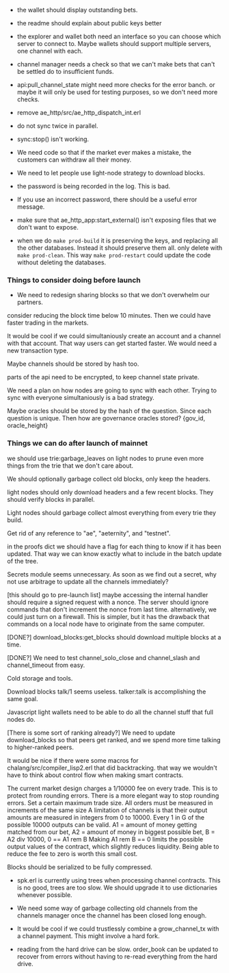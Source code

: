 * the wallet should display outstanding bets.

* the readme should explain about public keys better

* the explorer and wallet both need an interface so you can choose which server to connect to. Maybe wallets should support multiple servers, one channel with each.

* channel manager needs a check so that we can't make bets that can't be settled do to insufficient funds.

* api:pull_channel_state might need more checks for the error banch. or maybe it will only be used for testing purposes, so we don't need more checks.

* remove ae_http/src/ae_http_dispatch_int.erl

* do not sync twice in parallel.
* sync:stop() isn't working.

* We need code so that if the market ever makes a mistake, the customers can withdraw all their money.

* We need to let people use light-node strategy to download blocks.

* the password is being recorded in the log. This is bad.

* If you use an incorrect password, there should be a useful error message.

* make sure that ae_http_app:start_external() isn't exposing files that we don't want to expose.

* when we do `make prod-build` it is preserving the keys, and replacing all the other databases. Instead it should preserve them all. only delete with `make prod-clean`. This way `make prod-restart` could update the code without deleting the databases.



### Things to consider doing before launch

* We need to redesign sharing blocks so that we don't overwhelm our partners.

consider reducing the block time below 10 minutes.
Then we could have faster trading in the markets.

It would be cool if we could simultaniously create an account and a channel with that account. That way users can get started faster. We would need a new transaction type. 

Maybe channels should be stored by hash too.

parts of the api need to be encrypted, to keep channel state private.

We need a plan on how nodes are going to sync with each other. Trying to sync with everyone simultaniously is a bad strategy.

Maybe oracles should be stored by the hash of the question. Since each question is unique.
Then how are governance oracles stored? {gov_id, oracle_height}


### Things we can do after launch of mainnet

we should use trie:garbage_leaves on light nodes to prune even more things from the trie that we don't care about.

We should optionally garbage collect old blocks, only keep the headers. 

light nodes should only download headers and a few recent blocks. They should verify blocks in parallel.

Light nodes should garbage collect almost everything from every trie they build.

Get rid of any reference to "ae", "aeternity", and "testnet".

in the proofs dict we should have a flag for each thing to know if it has been updated. That way we can know exactly what to include in the batch update of the tree.

 Secrets module seems unnecessary. As soon as we find out a secret, why not use arbitrage to update all the channels immediately?

[this should go to pre-launch list] maybe accessing the internal handler should require a signed request with a nonce.
The server should ignore commands that don't increment the nonce from last time.
alternatively, we could just turn on a firewall. This is simpler, but it has the drawback that commands on a local node have to originate from the same computer.

[DONE?] download_blocks:get_blocks should download multiple blocks at a time. 

[DONE?] We need to test channel_solo_close and channel_slash and channel_timeout from easy.

Cold storage and tools.

Download blocks talk/1 seems useless. talker:talk is accomplishing the same goal.

Javascript light wallets need to be able to do all the channel stuff that full nodes do. 

[There is some sort of ranking already?] We need to update download_blocks so that peers get ranked, and we spend more time talking to higher-ranked peers.

It would be nice if there were some macros for chalang/src/compiler_lisp2.erl that did backtracking. that way we wouldn't have to think about control flow when making smart contracts.

The current market design charges a 1/10000 fee on every trade. This is to protect from rounding errors.
There is a more elegant way to stop rounding errors. Set a certain maximum trade size. All orders must be measured in increments of the same size
A limitation of channels is that their output amounts are measured in integers from 0 to 10000.
Every 1 in G of the possible 10000 outputs can be valid.
A1 = amount of money getting matched from our bet,
A2 = amount of money in biggest possible bet,
B = A2 div 10000,
0 == A1 rem B
Making A1 rem B == 0 limits the possible output values of the contract, which slightly reduces liquidity. Being able to reduce the fee to zero is worth this small cost.

Blocks should be serialized to be fully compressed.

* spk.erl is currently using trees when processing channel contracts. This is no good, trees are too slow. We should upgrade it to use dictionaries whenever possible.

* We need some way of garbage collecting old channels from the channels manager once the channel has been closed long enough.

* It would be cool if we could trustlessly combine a grow_channel_tx with a channel payment. This might involve a hard fork.

* reading from the hard drive can be slow. order_book can be updated to recover from errors without having to re-read everything from the hard drive.
